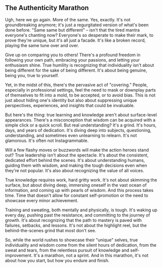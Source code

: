 ## The Authenticity Marathon

Ugh, here we go again. More of the same. Yes, exactly. It's not groundbreaking anymore; it's just a regurgitated version of what's been done before. "Same same but different" – isn't that the tired mantra everyone's chanting now? Everyone's so desperate to make their mark, to prove they're unique, but it's all just a facade. It's like a broken record, playing the same tune over and over.

Give up on comparing you to others! There's a profound freedom in following your own path, embracing your passions, and letting your enthusiasm shine. True humility is recognizing that individuality isn't about being different for the sake of being different. It's about being genuine, being you, true to yourself.

Yet, in the midst of this, there's the pervasive act of "covering." People, especially in professional settings, feel the need to mask or downplay parts of themselves to fit into a mold, to be accepted, or to avoid bias. This is not just about hiding one's identity but also about suppressing unique perspectives, experiences, and insights that could be invaluable.

But here's the thing: true learning and knowledge aren't about surface-level appearances. There's a misconception that wisdom can be acquired with a simple click or a quick scroll. But real understanding? It's a grind. It's hours, days, and years of dedication. It's diving deep into subjects, questioning, understanding, and sometimes even unlearning to relearn. It's not glamorous. It's often not Instagrammable.

Will a few flashy moves or buzzwords will make the action heroes stand out? True leadership isn't about the spectacle. It's about the consistent, dedicated effort behind the scenes. It's about understanding humans, guiding them with wisdom, and making the tough decisions even when they're not popular. It's also about recognizing the value of all voices.

True knowledge requires work, hard gritty work. It's not about skimming the surface, but about diving deep, immersing oneself in the vast ocean of information, and coming up with pearls of wisdom. And this process takes time. Time that doesn't allow for constant self-promotion or the need to showcase every minor achievement.

Training and sweating, both mentally and physically, is tough. It's waking up every day, pushing past the resistance, and committing to the journey of growth. It's about recognizing that the path to mastery is paved with failures, setbacks, and lessons. It's not about the highlight reel, but the behind-the-scenes grind that most don't see.

So, while the world rushes to showcase their "unique" selves, true individuality and wisdom come from the silent hours of dedication, from the sweat and tears, from the relentless pursuit of knowledge and self-improvement. It's a marathon, not a sprint. And in this marathon, it's not about how you start, but how you endure and finish.
